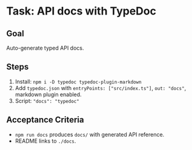 # Task: API docs with TypeDoc

## Goal
Auto-generate typed API docs.

## Steps
1. Install: `npm i -D typedoc typedoc-plugin-markdown`
2. Add `typedoc.json` with `entryPoints: ["src/index.ts"]`, `out: "docs"`, markdown plugin enabled.
3. Script: `"docs": "typedoc"`

## Acceptance Criteria
- `npm run docs` produces `docs/` with generated API reference.
- README links to `./docs`.
